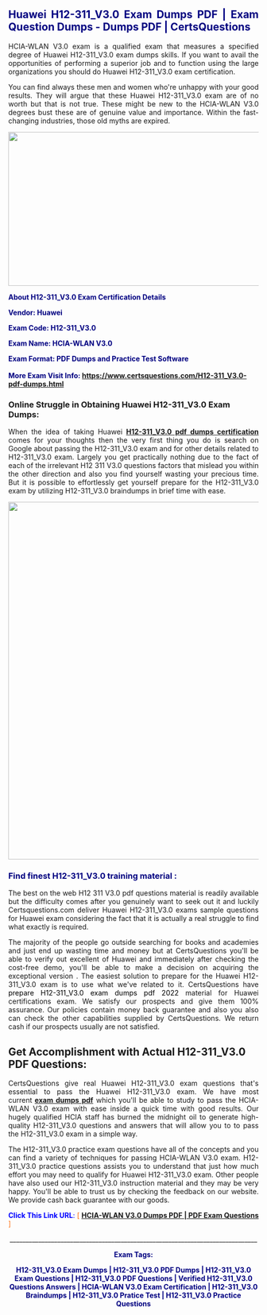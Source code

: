 <h2 style="text-align: justify;"><span style="color: #000080;">Huawei H12-311_V3.0 Exam Dumps PDF | Exam Question Dumps - Dumps PDF | CertsQuestions</span></h2>
<p style="text-align: justify;">HCIA-WLAN V3.0 exam is a qualified exam that measures a specified degree of Huawei  H12-311_V3.0 exam dumps skills. If you want to avail the opportunities of performing a superior job and to function using the large organizations you should do Huawei H12-311_V3.0 exam certification.</p>
<p style="text-align: justify;">You can find always these men and women who're unhappy with your good results. They will argue that these Huawei  H12-311_V3.0 exam are of no worth but that is not true. These might be new to the HCIA-WLAN V3.0 degrees bust these are of genuine value and importance. Within the fast-changing industries, those old myths are expired.</p>
<p><img style="display: block; margin-left: auto; margin-right: auto;" src="https://i.imgur.com/eaP4ae9.png" width="840" height="310" /></p>
<p><span style="color: #000080;"><strong>About H12-311_V3.0 Exam Certification Details</strong></span></p>
<p><span style="color: #000080;"><strong>Vendor: Huawei<br /></strong></span></p>
<p><span style="color: #000080;"><strong>Exam Code: H12-311_V3.0</strong></span></p>
<p><span style="color: #000080;"><strong>Exam Name: HCIA-WLAN V3.0</strong></span></p>
<p><span style="color: #000080;"><strong>Exam Format: PDF Dumps and Practice Test Software<br /><br />More Exam Visit Info: <span style="color: #ff6600;"><a href="https://www.certsquestions.com/H12-311_V3.0-pdf-dumps.html">https://www.certsquestions.com/H12-311_V3.0-pdf-dumps.html</a></span></strong></span></p>
<h3>Online Struggle in Obtaining Huawei H12-311_V3.0 Exam Dumps:</h3>
<p style="text-align: justify;">When the idea of taking Huawei <a href="https://www.certsquestions.com/H12-311_V3.0-pdf-dumps.html"><strong> H12-311_V3.0 pdf dumps certification</strong></a> comes for your thoughts then the very first thing you do is search on Google about passing the H12-311_V3.0 exam and for other details related to H12-311_V3.0 exam. Largely you get practically nothing due to the fact of each of the irrelevant H12 311 V3.0 questions factors that mislead you within the other direction and also you find yourself wasting your precious time. But it is possible to effortlessly get yourself prepare for the H12-311_V3.0 exam by utilizing H12-311_V3.0 braindumps in brief time with ease.</p>
<p><a href="https://www.certsquestions.com/H12-311_V3.0-pdf-dumps.html"><img style="display: block; margin-left: auto; margin-right: auto;" src="https://i.imgur.com/pxhoKQ2.png" width="720" /></a></p>
<h3><span style="color: #000080;">Find finest  H12-311_V3.0 training material :</span></h3>
<p style="text-align: justify;">The best on the web H12 311 V3.0 pdf questions material is readily available but the difficulty comes after you genuinely want to seek out it and luckily Certsquestions.com deliver Huawei H12-311_V3.0 exams sample questions for Huawei  exam considering the fact that it is actually a real struggle to find what exactly is required.</p>
<p style="text-align: justify;">The majority of the people go outside searching for books and academies and just end up wasting time and money but at CertsQuestions you'll be able to verify out excellent of Huawei  and immediately after checking the cost-free demo, you'll be able to make a decision on acquiring the exceptional version . The easiest solution to prepare for the Huawei H12-311_V3.0 exam is to use what we've related to it. CertsQuestions have <span style="color: #000000;">prepare H12-311_V3.0 exam dumps pdf 2022</span> material for Huawei certifications exam. We satisfy our prospects and give them 100% assurance. Our policies contain money back guarantee and also you also can check the other capabilities supplied by CertsQuestions. We return cash if our prospects usually are not satisfied.</p>
<h2>Get Accomplishment with Actual H12-311_V3.0 PDF Questions:</h2>
<p style="text-align: justify;">CertsQuestions give real Huawei H12-311_V3.0 exam questions that's essential to pass the Huawei  H12-311_V3.0 exam. We have most current<strong>&nbsp;<a href="https://www.certsquestions.com/">exam dumps pdf</a></strong>&nbsp;which you'll be able to study to pass the HCIA-WLAN V3.0 exam with ease inside a quick time with good results. Our hugely qualified HCIA staff has burned the midnight oil to generate high-quality H12-311_V3.0 questions and answers that will allow you to to pass the H12-311_V3.0 exam in a simple way.</p>
<p style="text-align: justify;">The H12-311_V3.0 practice exam questions have all of the concepts and you can find a variety of techniques for passing HCIA-WLAN V3.0 exam. H12-311_V3.0 practice questions assists you to understand that just how much effort you may need to qualify for Huawei  H12-311_V3.0 exam. Other people have also used our H12-311_V3.0 instruction material and they may be very happy. You'll be able to trust us by checking the feedback on our website. We provide cash back guarantee with our goods.</p>
<p style="text-align: justify;"><span style="color: #0000ff;"><strong>Click This Link URL</strong>:</span> <span style="color: #ff6600;">[ <strong><a href="https://www.certsquestions.com/hcia-certification.html">HCIA-WLAN V3.0 Dumps PDF | PDF Exam Questions</a></strong> ]</span></p>
<p style="text-align: center;">______________________________________________________________________________</p>
<p style="text-align: center;"><span style="color: #000080;"><strong>Exam Tags:</strong></span></p>
<p style="text-align: center;"><span style="color: #000080;"><strong>H12-311_V3.0 Exam Dumps | H12-311_V3.0 PDF Dumps | H12-311_V3.0 Exam Questions | H12-311_V3.0 PDF Questions | Verified H12-311_V3.0 Questions Answers | HCIA-WLAN V3.0 Exam Certification | H12-311_V3.0 Braindumps | H12-311_V3.0 Pratice Test | H12-311_V3.0 Practice Questions</strong></span></p>
